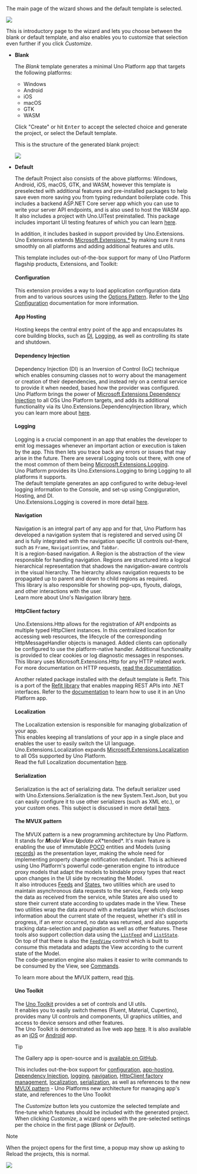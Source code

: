The main page of the wizard shows and the default template is selected.

![](assets/wizard-intro.jpg)

This is introductory page to the wizard and lets you choose between the blank or default template, and also enables you to customize that selection even further if you click *Customize*.

- **Blank**

    The *Blank* template generates a minimal Uno Platform app that targets the following platforms:

    - Windows
    - Android
    - iOS
    - macOS
    - GTK
    - WASM

    Click "Create" or hit <kbd>Enter</kbd> to accept the selected choice and generate the project, or select the Default template.

    This is the structure of the generated blank project:

    ![](assets/blank-project-structure.jpg)    

- **Default**

    The default Project also consists of the above platforms: Windows, Android, iOS, macOS, GTK, and WASM, however this template is preselected with additional features and pre-installed packages to help save even more saving you from typing redundant boilerplate code.
    This includes a backend ASP.NET Core server app which you can use to write your server API endpoints, and is also used to host the WASM app.  
    It also includes a project with Uno.UITest preinstalled. This package includes important UI testing features of which you can learn [here](xref:Uno.UITest.GetStarted).  

    In addition, it includes basked in support provided by Uno.Extensions. Uno Extensions extends [Microsoft.Extensions.*](https://learn.microsoft.com/en-us/dotnet/standard/runtime-libraries-overview#extensions-to-the-runtime-libraries) by making sure it runs smoothly on all platforms and adding additional features and utils.

    This template includes out-of-the-box support for many of Uno Platform flagship products, Extensions, and Toolkit:

    #### Configuration

    This extension provides a way to load application configuration data from and to various sources using the [Options Pattern](https://learn.microsoft.com/en-us/dotnet/core/extensions/options).
    Refer to the [Uno Configuration](xref:Overview.Configuration) documentation for more information.

    #### App Hosting

    Hosting keeps the central entry point of the app and encapsulates its core building blocks, such as [DI](#dependency-injection), [Logging](#logging), as well as controlling its state and shutdown.

    #### Dependency Injection

    Dependency Injection (DI) is an Inversion of Control (IoC) technique which enables consuming classes not to worry about the management or creation of their dependencies, and instead rely on a central service to provide it when needed, based how the provider was configured.      
    Uno Platform brings the power of [Microsoft Extensions Dependency Injection](https://learn.microsoft.com/en-us/dotnet/core/extensions/dependency-injection) to all OSs Uno Platform targets, and adds its additional functionality via its Uno.Extensions.DependencyInjection library, which you can learn more about [here](xref:Overview.DependencyInjection).

    #### Logging

    Logging is a crucial component in an app that enables the developer to emit log messages whenever an important action or execution is taken by the app. This then lets you trace back any errors or issues that may arise in the future.
    There are several Logging tools out there, with one of the most common of them being [Microosft.Extensions.Logging](https://learn.microsoft.com/en-us/dotnet/core/extensions/logging).  
    Uno Platform provides its Uno.Extensions.Logging to bring Logging to all platforms it supports.  
    The default template generates an app configured to write debug-level logging information to the Console, and set-up using Congiguration, Hosting, and DI.  
    Uno.Extensions.Logging is covered in more detail [here](xref:Overview.Logging).

    #### Navigation

    Navigation is an integral part of any app and for that, Uno Platform has developed a navigation system that is registered and served using DI and is fully integrated with the navigation specific UI controls out-there, such as `Frame`, `NavigationView`, and `TabBar`.  
    It is a region-based navigation. A Region is the abstraction of the view responsible for handling navigation. Regions are structured into a logical hierarchical representation that shadows the navigation-aware controls in the visual hierarchy. The hierarchy allows navigation requests to be propagated up to parent and down to child regions as required.  
    This library is also responsible for showing pop-ups, flyouts, dialogs, and other interactions with the user.  
    Learn more about Uno's Navigation library [here](xref:Overview.Navigation).

    #### HttpClient factory

    Uno.Extensions.Http allows for the registration of API endpoints as multiple typed HttpClient instances. In this centralized location for accessing web resources, the lifecycle of the corresponding HttpMessageHandler objects is managed. Added clients can optionally be configured to use the platform-native handler. Additional functionality is provided to clear cookies or log diagnostic messages in responses. This library uses Microsoft.Extensions.Http for any HTTP related work.
    For more documentation on HTTP requests, [read the documentation](xref:Overview.Http).

    Another related package installed with the default template is Refit. This is a port of the [Refit library](https://github.com/reactiveui/refit) that enables mapping REST APIs into .NET interfaces.
    Refer to the [documentation](xref:Overview.Http#refit) to learn how to use it in an Uno Platform app.

    #### Localization

    The Localization extension is responsible for managing globalization of your app.  
    This enables keeping all translations of your app in a single place and enables the user to easily switch the UI language.  
    Uno.Extensions.Localization expands [Microsoft.Extensions.Localization](https://learn.microsoft.com/en-us/dotnet/core/extensions/localization) to all OSs supported by Uno Platform.  
    Read the full Localization documentation [here](xref:Overview.Localization).

    #### Serialization

    Serialization is the act of serializing data. The default serializer used with Uno.Extensions.Serialization is the new System.Text.Json, but you can easily configure it to use other serializers (such as XML etc.), or your custom ones.
    This subject is discussed in more detail [here](xref:Overview.Serialization).

    #### The MVUX pattern

    The MVUX pattern is a new programming architecture by Uno Platform. It stands for ***M**odel **V**iew **U**pdate e**X**tended*.
    It's main feature is enabling the use of immutable [POCO](https://en.wikipedia.org/wiki/Plain_old_CLR_object) entities and Models (using [records](https://learn.microsoft.com/en-us/dotnet/csharp/whats-new/tutorials/records)) as the presentation layer, making the whole need for implementing property change notification redundant.
    This is achieved using Uno Platform's powerful code-generation engine to introduce proxy models that adapt the models to bindable proxy types that react upon changes in the UI side by recreating the Model.  
    It also introduces [Feeds](xref:Overview.Mvux.Feeds) and [States](xref:Overview.Mvux.States), two utilities which are used to maintain asynchronous data requests to the service, Feeds only keep the data as received from the service, while States are also used to store their current state according to updates made in the View. These two utilities wrap the data around with a metadata layer which discloses information about the current state of the request, whether it's still in progress, if an error occurred, no data was returned, and also supports tracking data-selection and pagination as well as other features. These tools also support collection data using the [`ListFeed`](xref:Overview.Mvux.ListFeeds) and [`ListState`](xref:Overview.Mvux.ListStates).  
    On top of that there is also the [`FeedView`](xref:Overview.Mvux.FeedView) control which is built to consume this metadata and adapts the View according to the current state of the Model.  
    The code-generation engine also makes it easier to write commands to be consumed by the View, see [Commands](xref:Overview.Mvux.Advanced.Commands).

    To learn more about the MVUX pattern, read [this](xref:Overview.Mvux.Overview).

    #### Uno Toolkit

    The [Uno Toolkit](https://platform.uno/uno-toolkit) provides a set of controls and UI utils.  
    It enables you to easily switch themes (Fluent, Material, Cupertino), provides many UI controls and components, UI graphics utilities, and access to device sensors and other features.  
    The Uno Toolkit is demonstrated as live web app [here](https://gallery.platform.uno/). It is also available as an [iOS](https://apps.apple.com/us/app/uno-gallery/id1380984680) or [Android](https://play.google.com/store/apps/details?id=com.nventive.uno.ui.demo) app.

    > [!TIP]  
    > The Gallery app is open-source and is [available on GitHub](https://github.com/unoplatform/uno.gallery).

    This includes out-the-box support for [configuration](xref:Overview.Configuration), [app-hosting](xref:Overview.Hosting), [Dependency Injection](xref:Overview.DependencyInjection), [logging](xref:Overview.Logging), [navigation](xref:Overview.Navigation), [HttpClient factory management](xref:Overview.Http), [localization](xref:Overview.Localization), [serialization](xref:Overview.Serialization), as well as references to the new [MVUX pattern](xref:Overview.Mvux.Overview) - Uno Platforms new architecture for managing app's state, and references to the Uno Toolkit 
                
    The *Customize* button lets you customize the selected template and fine-tune which features should be included with the generated project.  
    When clicking *Customize*, a wizard opens with the pre-selected settings per the choice in the first page (*Blank* or *Default*).

> [!NOTE]  
> When the project opens for the first time, a popup may show up asking to Reload the projects, this is normal.
>
> ![](assets/reload-projects.jpg)

